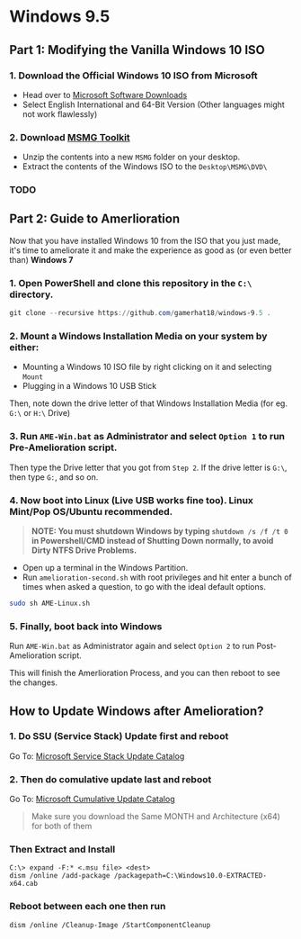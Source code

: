 # Windows 9.5

## Part 1: Modifying the Vanilla Windows 10 ISO

### 1. Download the Official Windows 10 ISO from Microsoft

 - Head over to [Microsoft Software Downloads](https://www.microsoft.com/en-in/software-download/windows10ISO)
 - Select English International and 64-Bit Version (Other languages might not work flawlessly) 

### 2. Download [MSMG Toolkit](https://msmgtoolkit.in/download.html)

  - Unzip the contents into a new `MSMG` folder on your desktop.
  - Extract the contents of the Windows ISO to the `Desktop\MSMG\DVD\` 

### TODO

## Part 2: Guide to Amerlioration

Now that you have installed Windows 10 from the ISO that you just made, it's time to ameliorate it and make the experience as good as (or even better than) **Windows 7**

### 1. Open PowerShell and clone this repository in the `C:\` directory. 

```powershell
git clone --recursive https://github.com/gamerhat18/windows-9.5 .
```

### 2. Mount a Windows Installation Media on your system by either: 

 - Mounting a Windows 10 ISO file by right clicking on it and selecting `Mount`
 - Plugging in a Windows 10 USB Stick

Then, note down the drive letter of that Windows Installation Media (for eg. `G:\` or `H:\` Drive)

### 3. Run `AME-Win.bat` as Administrator and select `Option 1` to run Pre-Amelioration script.

Then type the Drive letter that you got from `Step 2`. If the drive letter is `G:\`, then type `G:`, and so on.


### 4. Now boot into Linux (Live USB works fine too). Linux Mint/Pop OS/Ubuntu recommended.

> **NOTE: You must shutdown Windows by typing `shutdown /s /f /t 0` in Powershell/CMD instead of Shutting Down normally, to avoid Dirty NTFS Drive Problems.**
- Open up a terminal in the Windows Partition. 
- Run `amelioration-second.sh` with root privileges and hit enter a bunch of times when asked a question, to go with the ideal default options.

```bash
sudo sh AME-Linux.sh
```

### 5. Finally, boot back into Windows  

Run `AME-Win.bat` as Administrator again and select `Option 2` to run Post-Amelioration script.

This will finish the Amerlioration Process, and you can then reboot to see the changes.


## How to Update Windows after Amelioration?

### 1. Do SSU (Service Stack) Update first and reboot

Go To: [Microsoft Service Stack Update Catalog](https://www.catalog.update.microsoft.com/Search.aspx?q=Servicing%20Stack%20Update%20Windows%2010)

### 2. Then do comulative update last and reboot

Go To: [Microsoft Cumulative Update Catalog](https://www.catalog.update.microsoft.com/Search.aspx?q=Cumulative%20Update%20Windows%2010)

> Make sure you download the Same MONTH and Architecture (x64) for both of them

### Then Extract and Install

```
C:\> expand -F:* <.msu file> <dest>
dism /online /add-package /packagepath=C:\Windows10.0-EXTRACTED-x64.cab
```

### Reboot between each one then run

```
dism /online /Cleanup-Image /StartComponentCleanup
```
